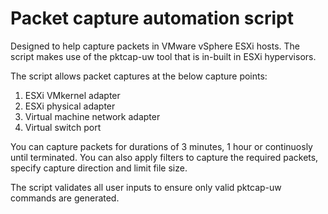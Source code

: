 # Packet capture automation script

Designed to help capture packets in VMware vSphere ESXi hosts. The script makes use of the pktcap-uw tool that is in-built in ESXi hypervisors.

The script allows packet captures at the below capture points:
1. ESXi VMkernel adapter
2. ESXi physical adapter 
3. Virtual machine network adapter
4. Virtual switch port

You can capture packets for durations of 3 minutes, 1 hour or continuosly until terminated. You can also apply filters to capture the required packets, specify capture direction and limit file size.

The script validates all user inputs to ensure only valid pktcap-uw commands are generated.
